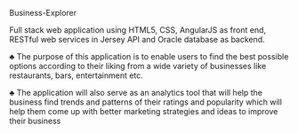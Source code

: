 
Business-Explorer

Full stack web application using HTML5, CSS, AngularJS as front end, RESTful web services in Jersey API and Oracle database as backend.

♣	The purpose of this application is to enable users to find the best possible options according
to their liking from a wide variety of businesses like restaurants, bars, entertainment etc.

♣	The application will also serve as an analytics tool that will help the business find trends and
patterns of their ratings and popularity which will help them come up with better marketing 
strategies and ideas to improve their business

